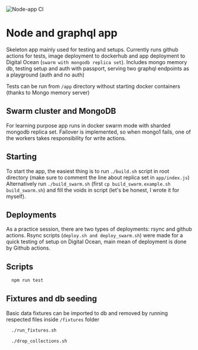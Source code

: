 ![Node-app CI](https://github.com/Lordrigar/node-graphql-app/workflows/Node-app%20CI/badge.svg?branch=master&event=push)

# Node and graphql app

Skeleton app mainly used for testing and setups. Currently runs github actions for tests, image deployment to dockerhub and app deployment to Digital Ocean (`swarm with mongodb replica set`). Includes mongo memory db, testing setup and auth with passport, serving two graphql endpoints as a playground (auth and no auth)

Tests can be run from `/app` directory without starting docker containers (thanks to Mongo memory server)

## Swarm cluster and MongoDB

For learning purpose app runs in docker swarm mode with sharded mongodb replica set. Failover is implemented, so when mongo1 fails, one of the workers takes responsibility for write actions.

## Starting

To start the app, the easiest thing is to run `./build.sh` script in root directory (make sure to comment the line about replica set in `app/index.js`)  
Alternatively run `./build_swarm.sh` (first `cp build_swarm.example.sh build_swarm.sh`) and fill the voids in script (let's be honest, I wrote it for myself).

## Deployments

As a practice session, there are two types of deployments: rsync and github actions. Rsync scripts (`deploy.sh and deploy_swarm.sh`) were made for a quick testing of setup on Digital Ocean, main mean of deployment is done by Github actions.

## Scripts

```javascript
  npm run test
```

## Fixtures and db seeding

Basic data fixtures can be imported to db and removed by running respected files inside `/fixtures` folder

```bash
  ./run_fixtures.sh

  ./drop_collections.sh
```
